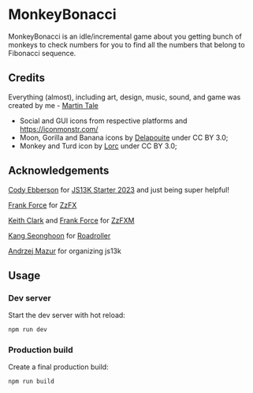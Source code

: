 # MonkeyBonacci

MonkeyBonacci is an idle/incremental game about you getting bunch of monkeys to check numbers for you to find all the numbers that belong to Fibonacci sequence.

## Credits

Everything (almost), including art, design, music, sound, and game was created by me - [Martin Tale](https://martintale.com/)

-   Social and GUI icons from respective platforms and https://iconmonstr.com/
-   Moon, Gorilla and Banana icons by [Delapouite](http://delapouite.com) under CC BY 3.0;
-   Monkey and Turd icon by [Lorc](http://lorcblog.blogspot.com) under CC BY 3.0;

## Acknowledgements

[Cody Ebberson](https://github.com/codyebberson) for [JS13K Starter 2023](https://github.com/codyebberson/js13k-starter-2023) and just being super helpful!

[Frank Force](https://twitter.com/KilledByAPixel) for [ZzFX](https://github.com/KilledByAPixel/ZzFX)

[Keith Clark](https://twitter.com/keithclarkcouk) and [Frank Force](https://twitter.com/KilledByAPixel) for [ZzFXM](https://keithclark.github.io/ZzFXM/)

[Kang Seonghoon](https://mearie.org/) for [Roadroller](https://lifthrasiir.github.io/roadroller/)

[Andrzej Mazur](https://end3r.com/) for organizing js13k

## Usage

### Dev server

Start the dev server with hot reload:

```bash
npm run dev
```

### Production build

Create a final production build:

```bash
npm run build
```
